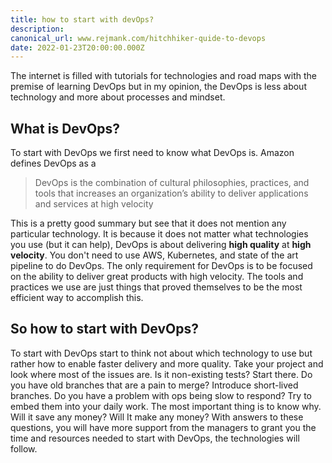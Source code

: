 ```yaml
---
title: how to start with devOps?
description: 
canonical_url: www.rejmank.com/hitchhiker-quide-to-devops
date: 2022-01-23T20:00:00.000Z
---
```


The internet is filled with tutorials for technologies and road maps with the premise of learning DevOps but in my opinion, the DevOps is less about technology and more about processes and mindset.

## What is DevOps?
To start with DevOps we first need to know what DevOps is. Amazon defines DevOps as a 
>DevOps is the combination of cultural philosophies, practices, and tools that increases an organization’s ability to deliver applications and services at high velocity

This is a pretty good summary but see that it does not mention any particular technology. It is because it does not matter what technologies you use (but it can help), DevOps is about delivering **high quality** at **high velocity**. You don't need to use AWS, Kubernetes, and state of the art pipeline to do DevOps. The only requirement for DevOps is to be focused on the ability to deliver great products with high velocity. The tools and practices we use are just things that proved themselves to be the most efficient way to accomplish this. 

## So how to start with DevOps?
To start with DevOps start to think not about which technology to use but rather how to enable faster delivery and more quality. Take your project and look where most of the issues are. Is it non-existing tests? Start there. Do you have old branches that are a pain to merge? Introduce short-lived branches. Do you have a problem with ops being slow to respond? Try to embed them into your daily work. The most important thing is to know why. Will it save any money? Will It make any money? With answers to these questions, you will have more support from the managers to grant you the time and resources needed to start with DevOps, the technologies will follow.

